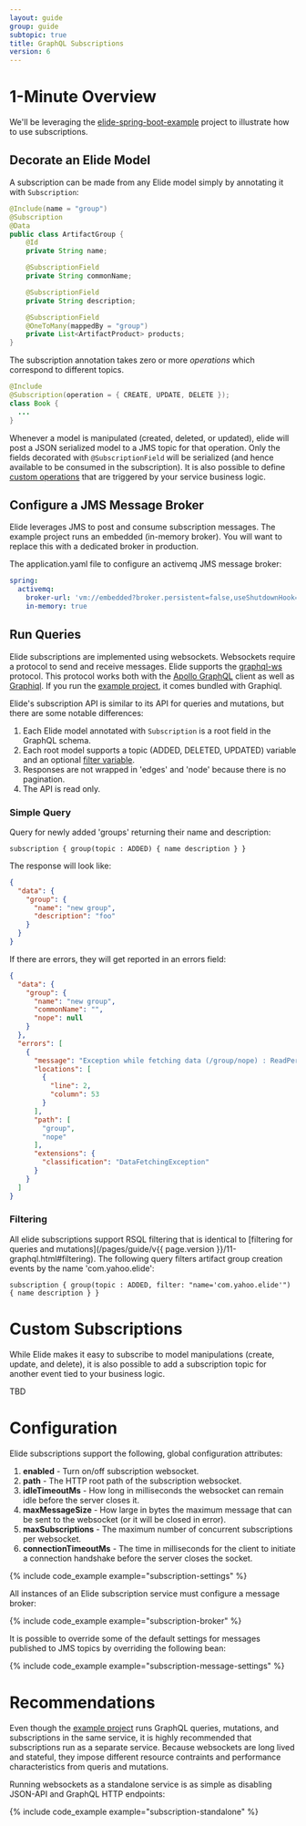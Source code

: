 ```yaml
---
layout: guide
group: guide
subtopic: true
title: GraphQL Subscriptions
version: 6
---
```


# 1-Minute Overview

We'll be leveraging the [elide-spring-boot-example][example-project] project to illustrate how to use subscriptions.

## Decorate an Elide Model

A subscription can be made from any Elide model simply by annotating it with `Subscription`:


```java
@Include(name = "group")
@Subscription
@Data
public class ArtifactGroup {
    @Id
    private String name;

    @SubscriptionField
    private String commonName;

    @SubscriptionField
    private String description;

    @SubscriptionField
    @OneToMany(mappedBy = "group")
    private List<ArtifactProduct> products;
}
```

The subscription annotation takes zero or more _operations_ which correspond to different topics.  

```java
@Include
@Subscription(operation = { CREATE, UPDATE, DELETE });
class Book {
  ...
}
```

Whenever a model is manipulated (created, deleted, or updated), elide will post a JSON serialized model to a JMS topic for that operation.  Only the fields decorated with `@SubscriptionField` will be serialized (and hence available to be consumed in the subscription).  It is also possible to define [custom operations](#custom) that are triggered by your service business logic.

## Configure a JMS Message Broker

Elide leverages JMS to post and consume subscription messages.  The example project runs an embedded (in-memory broker).  You will want to replace this with a dedicated broker in production.

The application.yaml file to configure an activemq JMS message broker:
```yaml
spring:
  activemq:
    broker-url: 'vm://embedded?broker.persistent=false,useShutdownHook=false'
    in-memory: true
```

## Run Queries

Elide subscriptions are implemented using websockets.  Websockets require a protocol to send and receive messages.  Elide supports the [graphql-ws](https://github.com/enisdenjo/graphql-ws) protocol.  This protocol works both with the [Apollo GraphQL](https://www.apollographql.com/docs/react/data/subscriptions/) client as well as [Graphiql](https://github.com/graphql/graphiql).  If you run the [example project][example-project], it comes bundled with Graphiql. 

Elide's subscription API is similar to its API for queries and mutations, but there are some notable differences:
1. Each Elide model annotated with `Subscription` is a root field in the GraphQL schema.
2. Each root model supports a topic (ADDED, DELETED, UPDATED) variable and an optional [filter variable](#filtering).
3. Responses are not wrapped in 'edges' and 'node' because there is no pagination.
4. The API is read only.

### Simple Query

Query for newly added 'groups' returning their name and description:

```
subscription { group(topic : ADDED) { name description } }
```

The response will look like:

```json
{
  "data": {
    "group": {
      "name": "new group",
      "description": "foo"
    }
  }
}

```

If there are errors, they will get reported in an errors field:

```json
{
  "data": {
    "group": {
      "name": "new group",
      "commonName": "",
      "nope": null
    }
  },
  "errors": [
    {
      "message": "Exception while fetching data (/group/nope) : ReadPermission Denied",
      "locations": [
        {
          "line": 2,
          "column": 53
        }
      ],
      "path": [
        "group",
        "nope"
      ],
      "extensions": {
        "classification": "DataFetchingException"
      }
    }
  ]
}
```

### Filtering

All elide subscriptions support RSQL filtering that is identical to [filtering for queries and mutations](/pages/guide/v{{ page.version }}/11-graphql.html#filtering). The following query filters artifact group creation events by the name 'com.yahoo.elide':

```
subscription { group(topic : ADDED, filter: "name='com.yahoo.elide'") { name description } }
```

# Custom Subscriptions

While Elide makes it easy to subscribe to model manipulations (create, update, and delete), it is also possible to add a subscription topic for another event tied to your business logic.


TBD


# Configuration

Elide subscriptions support the following, global configuration attributes:
1. **enabled** - Turn on/off subscription websocket.
2. **path** - The HTTP root path of the subscription websocket.
3. **idleTimeoutMs** - How long in milliseconds the websocket can remain idle before the server closes it.
4. **maxMessageSize** - How large in bytes the maximum message that can be sent to the websocket (or it will be closed in error).
5. **maxSubscriptions** - The maximum number of concurrent subscriptions per websocket.
6. **connectionTimeoutMs** - The time in milliseconds for the client to initiate a connection handshake before the server closes the socket.

{% include code_example example="subscription-settings" %}

All instances of an Elide subscription service must configure a message broker:

{% include code_example example="subscription-broker" %}

It is possible to override some of the default settings for messages published to JMS topics by overriding the following bean:

{% include code_example example="subscription-message-settings" %}

# Recommendations

Even though the [example project][example-project] runs GraphQL queries, mutations, and subscriptions in the same service, it is highly recommended that subscriptions run as a separate service.  Because websockets are long lived and stateful, they impose different resource contraints and performance characteristics from queris and mutations.

Running websockets as a standalone service is as simple as disabling JSON-API and GraphQL HTTP endpoints:

{% include code_example example="subscription-standalone" %}

[example-project]: https://github.com/yahoo/elide-spring-boot-example
